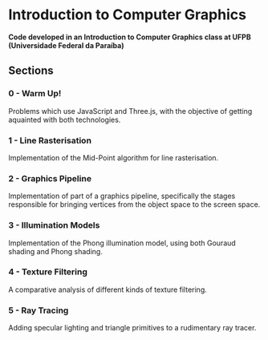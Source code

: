 # Introduction to Computer Graphics

**Code developed in an Introduction to Computer Graphics class at UFPB (Universidade Federal da Paraíba)**

## Sections
### 0 - Warm Up!
Problems which use JavaScript and Three.js, with the objective of getting aquainted with both technologies.

### 1 - Line Rasterisation
Implementation of the Mid-Point algorithm for line rasterisation.

### 2 - Graphics Pipeline
Implementation of part of a graphics pipeline, specifically the stages responsible for bringing vertices from the object space to the screen space.

### 3 - Illumination Models
Implementation of the Phong illumination model, using both Gouraud shading and Phong shading.

### 4 - Texture Filtering
A comparative analysis of different kinds of texture filtering.

### 5 - Ray Tracing
Adding specular lighting and triangle primitives to a rudimentary ray tracer. 